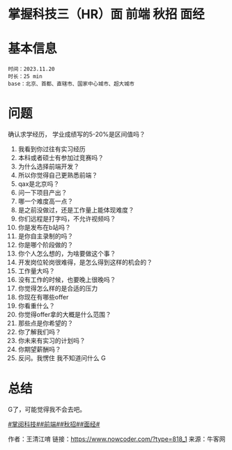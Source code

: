 # 掌握科技三（HR）面 前端 秋招 面经

# 基本信息

```
时间：2023.11.20
时长：25 min
base：北京、首都、直辖市、国家中心城市、超大城市
```

# 问题

确认求学经历， 学业成绩写的5-20%是区间值吗？

1. 我看到你过往有实习经历
2. 本科或者硕士有参加过竞赛吗？
3. 为什么选择前端开发？
4. 所以你觉得自己更熟悉前端？
5. qax是北京吗？
6. 问一下项目产出？
7. 哪一个难度高一点？
8. 是之前没做过，还是工作量上能体现难度？
9. 你们远程是打字吗，不允许视频吗？
10. 你是发布在b站吗？
11. 是你自主录制的吗？
12. 你是哪个阶段做的？
13. 你个人怎么想的，为啥要做这个事？
14. 开发岗位轮岗很难得，是怎么得到这样的机会的？
15. 工作量大吗？
16. 没有工作的时候，也要晚上很晚吗？
17. 你觉得怎么样的是合适的压力
18. 你现在有哪些offer
19. 你看重什么？
20. 你觉得offer拿的大概是什么范围？
21. 那些点是你希望的？
22. 你了解我们吗？
23. 你未来有实习的计划吗？
24. 你期望薪酬吗？
25. 反问。我愣住  我不知道问什么 G

# 总结

G了，可能觉得我不会去吧。

[#掌阅科技#]()[#前端#]()[#秋招#]()[#面经#]()



作者：王清江唷
链接：https://www.nowcoder.com/?type=818_1
来源：牛客网